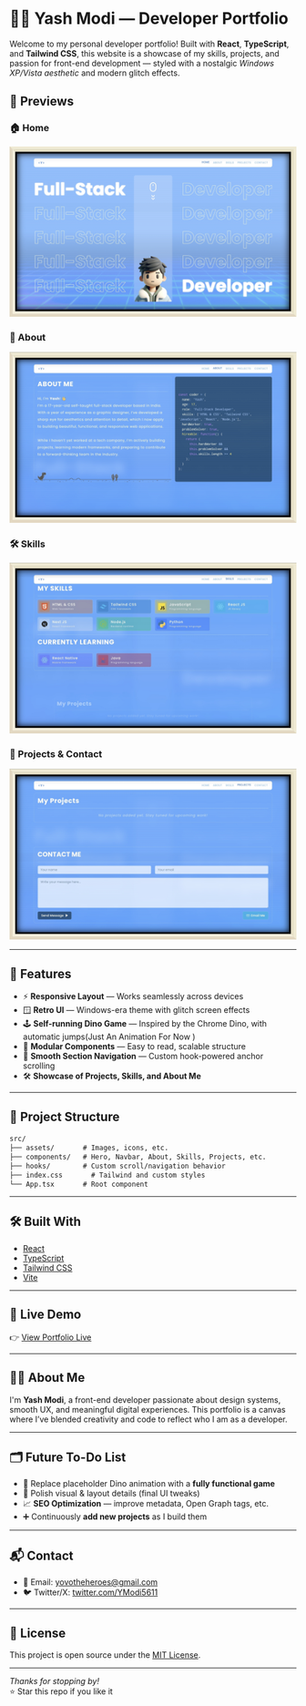 # 🧑‍💻 Yash Modi — Developer Portfolio

Welcome to my personal developer portfolio! Built with **React**, **TypeScript**, and **Tailwind CSS**, this website is a showcase of my skills, projects, and passion for front-end development — styled with a nostalgic _Windows XP/Vista aesthetic_ and modern glitch effects.

## 📸 Previews

### 🏠 Home
![Home Screenshot](./screenshots/preview_home.jpg)

### 👤 About
![About Screenshot](./screenshots/preview_about.jpg)

### 🛠️ Skills
![Skills Screenshot](./screenshots/preview_skills.jpg)

### 📁 Projects & Contact
![Projects & Contact Screenshot](./screenshots/preview_projects_contact.jpg)

---

## 🚀 Features

-   ⚡ **Responsive Layout** — Works seamlessly across devices
-   🪟 **Retro UI** — Windows-era theme with glitch screen effects
-   🕹️ **Self-running Dino Game** — Inspired by the Chrome Dino, with automatic jumps(Just An Animation For Now )
-   🧩 **Modular Components** — Easy to read, scalable structure
-   🧭 **Smooth Section Navigation** — Custom hook-powered anchor scrolling
-   🛠️ **Showcase of Projects, Skills, and About Me**

---

## 📁 Project Structure

```
src/
├── assets/       # Images, icons, etc.
├── components/   # Hero, Navbar, About, Skills, Projects, etc.
├── hooks/        # Custom scroll/navigation behavior
├── index.css       # Tailwind and custom styles
└── App.tsx       # Root component
```

---

## 🛠️ Built With

-   [React](https://reactjs.org/)
-   [TypeScript](https://www.typescriptlang.org/)
-   [Tailwind CSS](https://tailwindcss.com/)
-   [Vite](https://vitejs.dev/)

---

## 📸 Live Demo

👉 [View Portfolio Live](https://yashmodi6.github.io)  

---

## 🧑‍💼 About Me

I'm **Yash Modi**, a front-end developer passionate about design systems, smooth UX, and meaningful digital experiences. This portfolio is a canvas where I’ve blended creativity and code to reflect who I am as a developer.

---

## 🗂️ Future To-Do List

-   🔄 Replace placeholder Dino animation with a **fully functional game**
-   🎯 Polish visual & layout details (final UI tweaks)
-   📈 **SEO Optimization** — improve metadata, Open Graph tags, etc.
-   ➕ Continuously **add new projects** as I build them

---

## 📬 Contact

-   📧 Email: [yovotheheroes@gmail.com](mailto:yovotheheroes@gmail.com)
-   🐦 Twitter/X: [twitter.com/YModi5611](https://twitter.com/YModi5611)

---

## 📄 License

This project is open source under the [MIT License](./LICENSE.md).

---

_Thanks for stopping by!_  
⭐️ Star this repo if you like it
